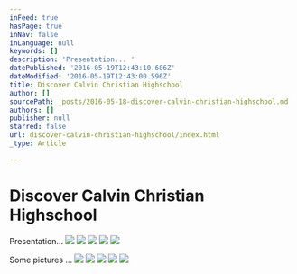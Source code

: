 ```yaml
---
inFeed: true
hasPage: true
inNav: false
inLanguage: null
keywords: []
description: 'Presentation... '
datePublished: '2016-05-19T12:43:10.686Z'
dateModified: '2016-05-19T12:43:00.596Z'
title: Discover Calvin Christian Highschool
author: []
sourcePath: _posts/2016-05-18-discover-calvin-christian-highschool.md
authors: []
publisher: null
starred: false
url: discover-calvin-christian-highschool/index.html
_type: Article

---
```

# Discover Calvin Christian Highschool

Presentation... ![](https://the-grid-user-content.s3-us-west-2.amazonaws.com/88b5fc06-38a7-42c1-b240-59c7abe382a5.jpg)
![](https://the-grid-user-content.s3-us-west-2.amazonaws.com/e78b6109-278b-4d21-8dd9-9bf97c8a1e37.jpg)
![](https://the-grid-user-content.s3-us-west-2.amazonaws.com/7a3c299f-81f3-4c88-84aa-d6a4f75ab8ec.jpg)
![](https://the-grid-user-content.s3-us-west-2.amazonaws.com/49fad5b7-a5c3-4cac-812e-89184cbc52d0.jpg)
![](https://the-grid-user-content.s3-us-west-2.amazonaws.com/1d6daf27-6733-459b-8eca-1571d3439da4.jpg)

Some pictures ...
![](https://the-grid-user-content.s3-us-west-2.amazonaws.com/4353e672-9baf-4e4b-94e6-14b90b174ccb.jpg)
![](https://the-grid-user-content.s3-us-west-2.amazonaws.com/e028e150-21b5-44d8-9b55-6600bd52b53f.jpg)
![](https://the-grid-user-content.s3-us-west-2.amazonaws.com/702f1e69-5f4e-439d-adf4-f5d351fb8884.jpg)
![](https://the-grid-user-content.s3-us-west-2.amazonaws.com/eba33279-e345-4398-8024-07514066061a.jpg)
![](https://the-grid-user-content.s3-us-west-2.amazonaws.com/bd426ab0-3323-4567-b041-cc99e99446c1.jpg)